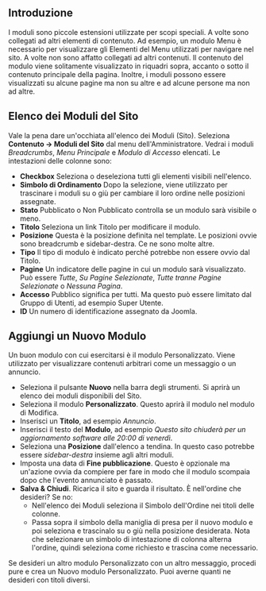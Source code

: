 <!-- Filename: J4.x:Getting_Started:_Adding_a_Module / Display title: Aggiunta di un Modulo  -->

## Introduzione

I moduli sono piccole estensioni utilizzate per scopi speciali. A volte sono collegati ad altri elementi di contenuto. Ad esempio, un modulo Menu è necessario per visualizzare gli Elementi del Menu utilizzati per navigare nel sito. A volte non sono affatto collegati ad altri contenuti. Il contenuto del modulo viene solitamente visualizzato in riquadri sopra, accanto o sotto il contenuto principale della pagina. Inoltre, i moduli possono essere visualizzati su alcune pagine ma non su altre e ad alcune persone ma non ad altre.

## Elenco dei Moduli del Sito

Vale la pena dare un'occhiata all'elenco dei Moduli (Sito). Seleziona **Contenuto → Moduli del Sito** dal menu dell'Amministratore. Vedrai i moduli *Breadcrumbs*, *Menu Principale* e *Modulo di Accesso* elencati. Le intestazioni delle colonne sono:

- **Checkbox** Seleziona o deseleziona tutti gli elementi visibili nell'elenco.
- **Simbolo di Ordinamento** Dopo la selezione, viene utilizzato per trascinare i moduli su o giù per cambiare il loro ordine nelle posizioni assegnate.
- **Stato** Pubblicato o Non Pubblicato controlla se un modulo sarà visibile o meno.
- **Titolo** Seleziona un link Titolo per modificare il modulo.
- **Posizione** Questa è la posizione definita nel template. Le posizioni ovvie sono breadcrumb e sidebar-destra. Ce ne sono molte altre.
- **Tipo** Il tipo di modulo è indicato perché potrebbe non essere ovvio dal Titolo.
- **Pagine** Un indicatore delle pagine in cui un modulo sarà visualizzato. Può essere *Tutte*, *Su Pagine Selezionate*, *Tutte tranne Pagine Selezionate* o *Nessuna Pagina*.
- **Accesso** Pubblico significa per tutti. Ma questo può essere limitato dal Gruppo di Utenti, ad esempio Super Utente.
- **ID** Un numero di identificazione assegnato da Joomla.

## Aggiungi un Nuovo Modulo

Un buon modulo con cui esercitarsi è il modulo Personalizzato. Viene utilizzato per visualizzare contenuti arbitrari come un messaggio o un annuncio.

- Seleziona il pulsante **Nuovo** nella barra degli strumenti. Si aprirà un elenco dei moduli disponibili del Sito.
- Seleziona il modulo **Personalizzato**. Questo aprirà il modulo nel modulo di Modifica.
- Inserisci un **Titolo**, ad esempio *Annuncio*.
- Inserisci il testo del **Modulo**, ad esempio *Questo sito chiuderà per un aggiornamento software alle 20:00 di venerdì*.
- Seleziona una **Posizione** dall'elenco a tendina. In questo caso potrebbe essere *sidebar-destra* insieme agli altri moduli.
- Imposta una data di **Fine pubblicazione**. Questo è opzionale ma un'azione ovvia da compiere per fare in modo che il modulo scompaia dopo che l'evento annunciato è passato.
- **Salva & Chiudi**. Ricarica il sito e guarda il risultato. È nell'ordine che desideri? Se no:
  - Nell'elenco dei Moduli seleziona il Simbolo dell'Ordine nei titoli delle colonne.
  - Passa sopra il simbolo della maniglia di presa per il nuovo modulo e poi seleziona e trascinalo su o giù nella posizione desiderata. Nota che selezionare un simbolo di intestazione di colonna alterna l'ordine, quindi seleziona come richiesto e trascina come necessario.

Se desideri un altro modulo Personalizzato con un altro messaggio, procedi pure e crea un Nuovo modulo Personalizzato. Puoi averne quanti ne desideri con titoli diversi.

